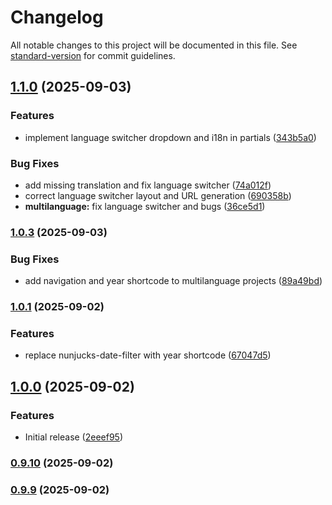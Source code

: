 # Changelog

All notable changes to this project will be documented in this file. See [standard-version](https://github.com/conventional-changelog/standard-version) for commit guidelines.

## [1.1.0](https://github.com/Max-Yterb/Generator/compare/v1.0.3...v1.1.0) (2025-09-03)


### Features

* implement language switcher dropdown and i18n in partials ([343b5a0](https://github.com/Max-Yterb/Generator/commit/343b5a03304b162dc18d055cc8def9a18d8217c6))


### Bug Fixes

* add missing translation and fix language switcher ([74a012f](https://github.com/Max-Yterb/Generator/commit/74a012fc38cc77ce90446bc4babff1b24e694ab8))
* correct language switcher layout and URL generation ([690358b](https://github.com/Max-Yterb/Generator/commit/690358bfdd25150c509483fd2b2a68477ab44050))
* **multilanguage:** fix language switcher and bugs ([36ce5d1](https://github.com/Max-Yterb/Generator/commit/36ce5d1c2b84f662f41a6f9723b6a1ec470cc323))

### [1.0.3](https://github.com/Max-Yterb/Generator/compare/v1.0.1...v1.0.3) (2025-09-03)


### Bug Fixes

* add navigation and year shortcode to multilanguage projects ([89a49bd](https://github.com/Max-Yterb/Generator/commit/89a49bd84dbb5ebc0b3e9c86559796e6c04b0205))

### [1.0.1](https://github.com/Max-Yterb/Generator/compare/v1.0.0...v1.0.1) (2025-09-02)

### Features

* replace nunjucks-date-filter with year shortcode ([67047d5](https://github.com/Max-Yterb/Generator/commit/67047d5a075951685981901d24e43d4535733149))

## [1.0.0](https://github.com/Max-Yterb/Generator/compare/v0.9.10...v1.0.0) (2025-09-02)


### Features

* Initial release ([2eeef95](https://github.com/Max-Yterb/Generator/commit/2eeef95cd2ff7799094db50c981a68b131b2d11a))

### [0.9.10](https://github.com/Max-Yterb/Generator/compare/v0.9.9...v0.9.10) (2025-09-02)

### [0.9.9](https://github.com/Max-Yterb/Generator/compare/v0.9.0...v0.9.9) (2025-09-02)
